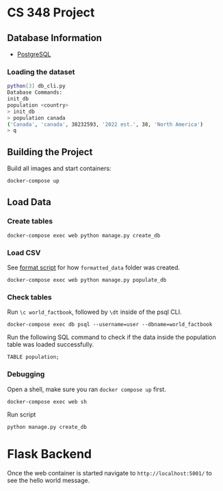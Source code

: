 # CS 348 Project

## Database Information
- [PostgreSQL](https://www.postgresql.org/download/)

### Loading the dataset
```sh
python[3] db_cli.py
Database Commands:
init_db
population <country>
> init_db
> population canada
('Canada', 'canada', 38232593, '2022 est.', 38, 'North America')
> q
```

## Building the Project
Build all images and start containers:
```
docker-compose up
```


## Load Data

### Create tables
```
docker-compose exec web python manage.py create_db
```

### Load CSV

See [format script](csv_format_utilities/README.md) for how `formatted_data` folder was created.

```
docker-compose exec web python manage.py populate_db
```

### Check tables

Run `\c world_factbook`, followed by `\dt` inside of the psql CLI.

```
docker-compose exec db psql --username=user --dbname=world_factbook
```

Run the following SQL command to check if the data inside the population table was loaded successfully.
```
TABLE population;
```

### Debugging

Open a shell, make sure you ran `docker compose up` first.
```
docker-compose exec web sh
```

Run script
```
python manage.py create_db
```

# Flask Backend

Once the web container is started navigate to `http://localhost:5001/` to see the hello world message.
